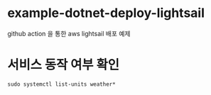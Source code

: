 # example-dotnet-deploy-lightsail
github action 을 통한 aws lightsail 배포 예제

# 서비스 동작 여부 확인
```
sudo systemctl list-units weather* 
```
